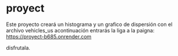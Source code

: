 # proyect
Este proyecto creará un histograma y un grafico de dispersión con el archivo vehicles_us 
acontinuación entrarás la liga a la paigna:
https://proyect-b685.onrender.com

disfrutala.